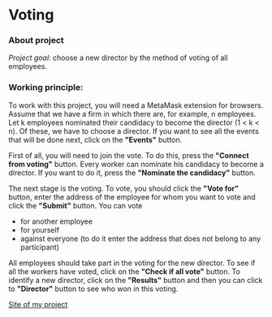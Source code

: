 # Voting
### About project
_Project goal:_  сhoose a new director by the method of voting of all employees.
### Working principle:
To work with this project, you will need a MetaMask extension for browsers.
Assume that we have a firm in which there are, for example, n employees.
Let k employees nominated their candidacy to become the director (1 < k < n).
Of these, we have to choose a director. If you want to see all the events that will be done next, click on the __"Events"__ button.

First of all, you will need to join the vote. To do this, press the __"Connect from voting"__ button. Every worker can nominate his candidacy to become a director. If you want to do it, press the __"Nominate the candidacy"__ button.

The next stage is the voting. To vote, you should click the __"Vote for"__ button, enter the address of the employee for whom you want to vote and click the __"Submit"__ button. You can vote 
* for another employee
* for yourself
* against everyone (to do it enter the address that does not belong to any participant)

All employees should take part in the voting for the new director. To see if all the workers have voted, click on the __"Check if all vote"__ button.
To identify a new director, click on the __"Results"__ button and then you can сlick to __"Director"__ button to see  who won in this voting.

[Site of my project](https://denisantosh.github.io/Voting/)  
